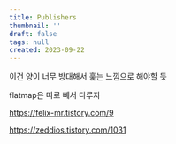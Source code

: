 ```yaml
---
title: Publishers
thumbnail: ''
draft: false
tags: null
created: 2023-09-22
---
```


[](https://developer.apple.com/documentation/combine)

이건 양이 너무 방대해서 훑는 느낌으로 해야할 듯

flatmap은 따로 빼서 다루자

https://felix-mr.tistory.com/9

https://zeddios.tistory.com/1031
